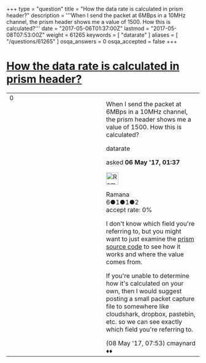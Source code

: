 +++
type = "question"
title = "How the data rate is calculated in prism header?"
description = '''When I send the packet at 6MBps in a 10MHz channel, the prism header shows me a value of 1500. How this is calculated?'''
date = "2017-05-06T01:37:00Z"
lastmod = "2017-05-08T07:53:00Z"
weight = 61265
keywords = [ "datarate" ]
aliases = [ "/questions/61265" ]
osqa_answers = 0
osqa_accepted = false
+++

<div class="headNormal">

# [How the data rate is calculated in prism header?](/questions/61265/how-the-data-rate-is-calculated-in-prism-header)

</div>

<div id="main-body">

<div id="askform">

<table id="question-table" style="width:100%;"><colgroup><col style="width: 50%" /><col style="width: 50%" /></colgroup><tbody><tr class="odd"><td style="width: 30px; vertical-align: top"><div class="vote-buttons"><span id="post-61265-upvote" class="ajax-command post-vote up" rel="nofollow" title="I like this post (click again to cancel)"> </span><div id="post-61265-score" class="post-score" title="current number of votes">0</div><span id="post-61265-downvote" class="ajax-command post-vote down" rel="nofollow" title="I dont like this post (click again to cancel)"> </span> <span id="favorite-mark" class="ajax-command favorite-mark" rel="nofollow" title="mark/unmark this question as favorite (click again to cancel)"> </span><div id="favorite-count" class="favorite-count"></div></div></td><td><div id="item-right"><div class="question-body"><p>When I send the packet at 6MBps in a 10MHz channel, the prism header shows me a value of 1500. How this is calculated?</p></div><div id="question-tags" class="tags-container tags"><span class="post-tag tag-link-datarate" rel="tag" title="see questions tagged &#39;datarate&#39;">datarate</span></div><div id="question-controls" class="post-controls"></div><div class="post-update-info-container"><div class="post-update-info post-update-info-user"><p>asked <strong>06 May '17, 01:37</strong></p><img src="https://secure.gravatar.com/avatar/399786f859e6e0634708da7d56bb0604?s=32&amp;d=identicon&amp;r=g" class="gravatar" width="32" height="32" alt="Ramana&#39;s gravatar image" /><p><span>Ramana</span><br />
<span class="score" title="6 reputation points">6</span><span title="1 badges"><span class="badge1">●</span><span class="badgecount">1</span></span><span title="1 badges"><span class="silver">●</span><span class="badgecount">1</span></span><span title="2 badges"><span class="bronze">●</span><span class="badgecount">2</span></span><br />
<span class="accept_rate" title="Rate of the user&#39;s accepted answers">accept rate:</span> <span title="Ramana has no accepted answers">0%</span></p></div></div><div id="comments-container-61265" class="comments-container"><span id="61281"></span><div id="comment-61281" class="comment"><div id="post-61281-score" class="comment-score"></div><div class="comment-text"><p>I don't know which field you're referring to, but you might want to just examine the <a href="https://code.wireshark.org/review/gitweb?p=wireshark.git;a=blob;f=epan/dissectors/packet-ieee80211-prism.c;h=2a3001c40fdb00948232ce7b4ad1e56e7bec88d1;hb=HEAD">prism source code</a> to see how it works and where the value comes from.</p><p>If you're unable to determine how it's calculated on your own, then I would suggest posting a small packet capture file to somewhere like cloudshark, dropbox, pastebin, etc. so we can see exactly which field you're referring to.</p></div><div id="comment-61281-info" class="comment-info"><span class="comment-age">(08 May '17, 07:53)</span> <span class="comment-user userinfo">cmaynard ♦♦</span></div></div></div><div id="comment-tools-61265" class="comment-tools"></div><div class="clear"></div><div id="comment-61265-form-container" class="comment-form-container"></div><div class="clear"></div></div></td></tr></tbody></table>

</div>

</div>

